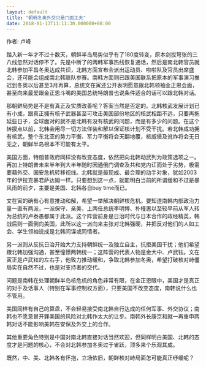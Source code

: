 ```yaml
---
layout: default
title: "朝韩冬奥外交只是门面工夫"
date: 2018-01-13T11:11:30.000000+08:00
---
```


作者: 卢峰

踏入新一年才不过十数天，朝鲜半岛局势似乎有了180度转变，原本剑拔弩张的三八线忽然对话停不了。先是中断了的两韩军事热线恢复通话，然后是南北韩官员就北韩参加平昌冬奥达成共识，北韩方面宣布会派出运动员、啦啦队及官员出席盛会，还可能会组成南北韩联队参赛。南韩方面则已跟美国联系把原本的军事演习推迟到冬奥以后甚至3月再算，总统文在寅还公开表明愿意跟北韩领袖金正恩会面，甚至向来最爱跟金正恩斗嘴的美国总统特朗普也说条件适合的话可以跟北韩对话。

那朝鲜局势是不是有真正及实质改善呢？答案当然是否定的。北韩核武发展计划已有小成，跟真正拥有核子武器甚至可攻击美国部份地区的核武相距不远，只要再拖延些日子，全球面对的就不是北韩有没有核武的问题，而是有多少的问题。在这个转捩点以前，北韩会用尽一切方法佯装和解以保证核计划不受干扰。若北韩成功拥有核武，整个东北亚的势力平衡、军力平衡将会天翻地覆，核威慑及讹炸将会无日无之，朝鲜半岛根本不可能有太平。

美国方面，特朗普政府同样没有改变态度，依然把向北韩动武列为政策选项之一。再加上特朗普未来半年到大半年随时因通俄门调查及共和党内讧而处于劣势，极需要藉外交、国安危机转移视线。北韩就是最现成、最合理的动手对象，犹如2003年的伊拉克暴君萨达姆一样。只要想到这一点，就能明白当前的所谓缓和不过是暴风雨的前夕，主要是美国、北韩各自buy time而已。

文在寅的确有心有意推动和解，希望一举解决朝鲜核危机。要知道南韩内部政治力量一直有两派，一派保守、亲美，上两任总统李明博、朴槿惠以至较早前从军人转为总统的卢泰愚都属于此派。这个阵营前身是日治时代与日本合作的政经精英，韩战后则一面倒向美国，此所以这一派向来主张对北韩强硬，并把反对他们的人如工会、学生领袖说成是北韩间谍或同情者。

另一派则从反抗日治开始大力支持朝鲜统一及独立自主，抗拒美国干扰；他们希望跟北韩加强沟通，甚至憧憬两韩统一；这阵营的代表人物是金大中、卢武铉。文在寅正是卢武铉的左右手，他致力推动缓和，争取北韩参加冬奥，希望打破核对峙僵局实在自然不过，也是对支持者的交代。

问题是南韩在处理朝鲜半岛核危机的角色非常有限，在金正恩眼中，美国才是真正的对手及话事人（特别在军事控制权方面），只要美国不改变态度，南韩说什么也不管用。

美国同样有自己的算盘，不会轻易接受南北韩自行达成的任何军事、外交协议；南韩也不愿意冒开罪美国的风险对北韩作太大的让步。南韩外长康京和就一再重申两韩对话不能影响美韩在安保及外交上的合作。

其他重要角色特别是中国对南北韩直接对话当然欢迎，但同样明白美国、北韩的态度才是问题的核心，不会对北韩参加冬奥过于雀跃，顶多来个乐观其成。

既然，中、美、北韩各有怀抱，立场依旧，朝鲜核对峙局面怎可能真正纾缓呢？

